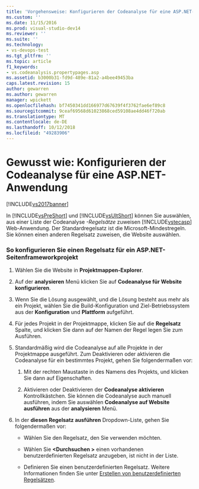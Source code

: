 ```yaml
---
title: 'Vorgehensweise: Konfigurieren der Codeanalyse für eine ASP.NET-Webanwendung | Microsoft-Dokumentation'
ms.custom: ''
ms.date: 11/15/2016
ms.prod: visual-studio-dev14
ms.reviewer: ''
ms.suite: ''
ms.technology:
- vs-devops-test
ms.tgt_pltfrm: ''
ms.topic: article
f1_keywords:
- vs.codeanalysis.propertypages.asp
ms.assetid: b3000b31-fd9d-489e-81a2-a4bee49453ba
caps.latest.revision: 15
author: gewarren
ms.author: gewarren
manager: wpickett
ms.openlocfilehash: bf7450341dd166977d67639f4f3762fae6ef89c8
ms.sourcegitcommit: 9ceaf69568d61023868ced59108ae4dd46f720ab
ms.translationtype: MT
ms.contentlocale: de-DE
ms.lasthandoff: 10/12/2018
ms.locfileid: "49283906"
---
```

# <a name="how-to-configure-code-analysis-for-an-aspnet-web-application"></a>Gewusst wie: Konfigurieren der Codeanalyse für eine ASP.NET-Anwendung
[!INCLUDE[vs2017banner](../includes/vs2017banner.md)]

In [!INCLUDE[vsPreShort](../includes/vspreshort-md.md)] und [!INCLUDE[vsUltShort](../includes/vsultshort-md.md)] können Sie auswählen, aus einer Liste der Codeanalyse *-Regelsätze* zuweisen [!INCLUDE[vstecasp](../includes/vstecasp-md.md)] Web-Anwendung. Der Standardregelsatz ist die Microsoft-Mindestregeln. Sie können einen anderen Regelsatz zuweisen, die Website auswählen.  
  
### <a name="to-configure-a-rule-set-for-an-aspnet-page-framework-project"></a>So konfigurieren Sie einen Regelsatz für ein ASP.NET-Seitenframeworkprojekt  
  
1.  Wählen Sie die Website in **Projektmappen-Explorer**.  
  
2.  Auf der **analysieren** Menü klicken Sie auf **Codeanalyse für Website konfigurieren**.  
  
3.  Wenn Sie die Lösung ausgewählt, und die Lösung besteht aus mehr als ein Projekt, wählen Sie die Build-Konfiguration und Ziel-Betriebssystem aus der **Konfiguration** und **Plattform** aufgeführt.  
  
4.  Für jedes Projekt in der Projektmappe, klicken Sie auf die **Regelsatz** Spalte, und klicken Sie dann auf der Namen der Regel legen Sie zum Ausführen.  
  
5.  Standardmäßig wird die Codeanalyse auf alle Projekte in der Projektmappe ausgeführt. Zum Deaktivieren oder aktivieren die Codeanalyse für ein bestimmtes Projekt, gehen Sie folgendermaßen vor:  
  
    1.  Mit der rechten Maustaste in des Namens des Projekts, und klicken Sie dann auf Eigenschaften.  
  
    2.  Aktivieren oder Deaktivieren der **Codeanalyse aktivieren** Kontrollkästchen. Sie können die Codeanalyse auch manuell ausführen, indem Sie auswählen **Codeanalyse auf Website ausführen** aus der **analysieren** Menü.  
  
6.  In der **diesen Regelsatz ausführen** Dropdown-Liste, gehen Sie folgendermaßen vor:  
  
    -   Wählen Sie den Regelsatz, den Sie verwenden möchten.  
  
    -   Wählen Sie  **\<Durchsuchen >** einen vorhandenen benutzerdefinierten Regelsatz anzugeben, ist nicht in der Liste.  
  
    -   Definieren Sie einen benutzerdefinierten Regelsatz. Weitere Informationen finden Sie unter [Erstellen von benutzerdefinierten Regelsätzen](../code-quality/creating-custom-code-analysis-rule-sets.md).



